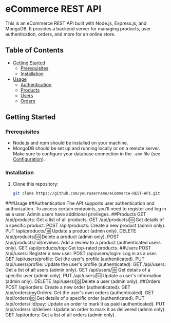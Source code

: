 # eCommerce REST API

This is an eCommerce REST API built with Node.js, Express.js, and MongoDB. It provides a backend server for managing products, user authentication, orders, and more for an online store.

## Table of Contents

- [Getting Started](#getting-started)
  - [Prerequisites](#prerequisites)
  - [Installation](#installation)
- [Usage](#usage)
  - [Authentication](#authentication)
  - [Products](#products)
  - [Users](#users)
  - [Orders](#orders)
## Getting Started

### Prerequisites

- Node.js and npm should be installed on your machine.
- MongoDB should be set up and running locally or on a remote server. Make sure to configure your database connection in the `.env` file (see [Configuration](#configuration)).

### Installation

1. Clone this repository:

   ```bash
   git clone https://github.com/yourusername/eCommerce-REST-API.git

###Usage
##Authentication
The API supports user authentication and authorization. To access certain endpoints, you'll need to register and log in as a user. Admin users have additional privileges.
##Products
GET /api/products: Get a list of all products.
GET /api/products/:id: Get details of a specific product.
POST /api/products: Create a new product (admin only).
PUT /api/products/:id: Update a product (admin only).
DELETE /api/products/:id: Delete a product (admin only).
POST /api/products/:id/reviews: Add a review to a product (authenticated users only).
GET /api/products/top: Get top-rated products.
##Users
POST /api/users: Register a new user.
POST /api/users/login: Log in as a user.
GET /api/users/profile: Get the user's profile (authenticated).
PUT /api/users/profile: Update the user's profile (authenticated).
GET /api/users: Get a list of all users (admin only).
GET /api/users/:id: Get details of a specific user (admin only).
PUT /api/users/:id: Update a user's information (admin only).
DELETE /api/users/:id: Delete a user (admin only).
##Orders
POST /api/orders: Create a new order (authenticated).
GET /api/orders/myOrders: Get the user's own orders (authenticated).
GET /api/orders/:id: Get details of a specific order (authenticated).
PUT /api/orders/:id/pay: Update an order to mark it as paid (authenticated).
PUT /api/orders/:id/deliver: Update an order to mark it as delivered (admin only).
GET /api/orders: Get a list of all orders (admin only).

